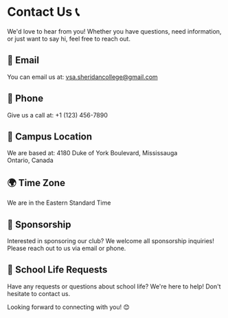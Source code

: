 # Contact Us 📞

We'd love to hear from you! Whether you have questions, need information, or just want to say hi, feel free to reach out.

## 📧 Email
You can email us at: [vsa.sheridancollege@gmail.com](mailto:vsa.sheridancollege@gmail.com)
## 📱 Phone
Give us a call at: +1 (123) 456-7890

## 📍 Campus Location
We are based at:
4180 Duke of York Boulevard, Mississauga  
Ontario, Canada  


## 🌍 Time Zone
We are in the Eastern Standard Time

## 🤝 Sponsorship
Interested in sponsoring our club? We welcome all sponsorship inquiries! Please reach out to us via email or phone.

## 🏫 School Life Requests
Have any requests or questions about school life? We're here to help! Don't hesitate to contact us.

Looking forward to connecting with you! 😊
